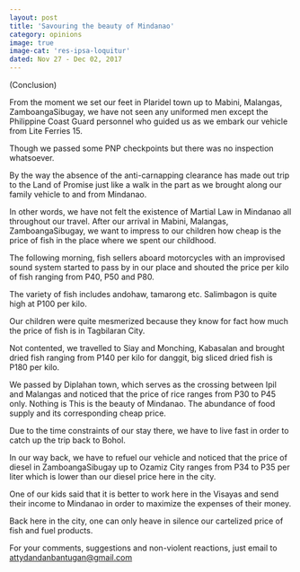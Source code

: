 ```yaml
---
layout: post
title: 'Savouring the beauty of Mindanao'
category: opinions
image: true
image-cat: 'res-ipsa-loquitur'
dated: Nov 27 - Dec 02, 2017
---
```


(Conclusion)

From the moment we set our feet in Plaridel town up to Mabini, Malangas, ZamboangaSibugay, we have not seen any uniformed men except the Philippine Coast Guard personnel who guided us as we embark our vehicle from Lite Ferries 15.

Though we passed some PNP checkpoints but there was no inspection whatsoever. 

By the way the absence of the anti-carnapping clearance has made out trip to the Land of Promise just like a walk in the part as we brought along our family vehicle to and from Mindanao.

In other words, we have not felt the existence of Martial Law in Mindanao all throughout our travel.
After our arrival in Mabini, Malangas, ZamboangaSibugay, we want to impress to our children how cheap is the price of fish in the place where we spent our childhood.

The following morning, fish sellers aboard motorcycles with an improvised  sound system started to pass by in our place and shouted the price per kilo of fish ranging from P40, P50 and P80.

The variety of fish includes andohaw, tamarong etc. Salimbagon is quite high at P100 per kilo.

Our children were quite mesmerized because they know for fact how much the price of fish is in Tagbilaran City.

Not contented, we travelled to Siay and Monching, Kabasalan and brought dried fish ranging from P140 per kilo for danggit, big sliced dried fish is P180 per kilo.

We passed by Diplahan town, which serves as the crossing between Ipil and Malangas and noticed that the price of rice ranges from P30 to P45 only. Nothing is	This is the beauty of Mindanao. The abundance of food supply and its corresponding cheap price.

Due to the time constraints of our stay there, we have to live fast in order to catch up the trip back to Bohol.

In our way back, we have to refuel our vehicle and noticed that the price of diesel in ZamboangaSibugay up to Ozamiz City ranges from P34 to P35 per liter which is lower than our diesel price here in the city.

One of our kids said that it is better to work here in the Visayas and send their income to Mindanao in order to maximize the expenses of their money.

Back here in the city, one can only heave in silence our cartelized price of fish and fuel products.

For your comments, suggestions and non-violent reactions, just email to attydandanbantugan@gmail.com